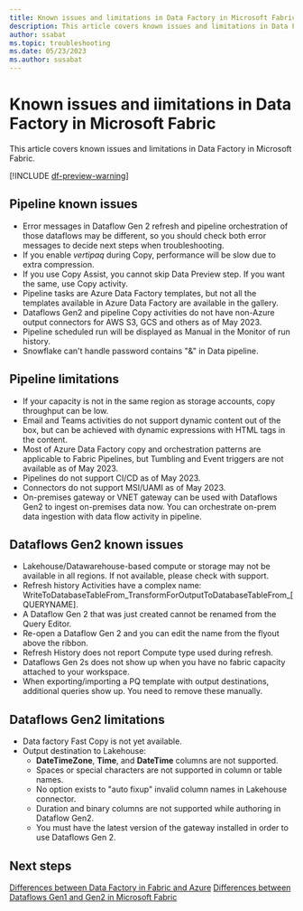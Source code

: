 ```yaml
---
title: Known issues and limitations in Data Factory in Microsoft Fabric.
description: This article covers known issues and limitations in Data Factory in Microsoft Fabric.
author: ssabat
ms.topic: troubleshooting
ms.date: 05/23/2023
ms.author: susabat
---
```


# Known issues and iimitations in Data Factory in Microsoft Fabric

This article covers known issues and limitations in Data Factory in Microsoft Fabric.

[!INCLUDE [df-preview-warning](includes/data-factory-preview-warning.md)]

## Pipeline known issues

- Error messages in Dataflow Gen 2 refresh and pipeline orchestration of those dataflows may be different, so you should  check both error messages to decide next steps when troubleshooting.
- If you enable *vertipaq* during Copy, performance will be slow due to extra compression.
- If you use Copy Assist, you cannot skip Data Preview step. If you want the same, use Copy activity.
- Pipeline tasks are Azure Data Factory templates, but not all the templates available in Azure Data Factory are available in the gallery.
- Dataflows Gen2 and pipeline Copy activities do not have non-Azure output connectors for AWS S3, GCS and others as of May 2023.
- Pipeline scheduled run will be displayed as Manual in the Monitor of run history.
- Snowflake can't handle password contains \"&\" in Data pipeline.

## Pipeline limitations

- If your capacity is not in the same region as storage accounts, copy throughput can be low.
- Email and Teams activities do not support dynamic content out of the box, but can be achieved with dynamic expressions with HTML tags in the content.
- Most of Azure Data Factory copy and orchestration patterns are applicable to Fabric Pipelines, but Tumbling and Event triggers are not available as of May 2023.
- Pipelines do not support CI/CD as of May 2023.
- Connectors do not support MSI/UAMI as of May 2023.
- On-premises gateway or VNET gateway can be used with Dataflows Gen2 to ingest on-premises data now. You can orchestrate on-prem data ingestion with data flow activity in pipeline.

## Dataflows Gen2 known issues

- Lakehouse/Datawarehouse-based compute or storage may not be available in all regions. If not available, please check with  support.
- Refresh history Activities have a complex name: WriteToDatabaseTableFrom_TransformForOutputToDatabaseTableFrom\_\[QUERYNAME\].
- A Dataflow Gen 2 that was just created cannot be renamed from the Query Editor.
- Re-open a Dataflow Gen 2 and you can edit the name from the flyout above the ribbon.
- Refresh History does not report Compute type used during refresh.
- Dataflows Gen 2s does not show up when you have no fabric capacity attached to your workspace.
- When exporting/importing a PQ template with output destinations, additional queries show up. You need to remove these manually.

## Dataflows Gen2 limitations

- Data factory Fast Copy is not yet available.
- Output destination to Lakehouse:
  - **DateTimeZone**, **Time**, and **DateTime** columns are not supported.
  - Spaces or special characters are not supported in column or table names.
  - No option exists to "auto fixup" invalid column names in Lakehouse connector.
  - Duration and binary columns are not supported while authoring in Dataflow Gen2.
  - You must have the latest version of the gateway installed in order to use Dataflows Gen 2.
  
## Next steps

[Differences between Data Factory in Fabric and Azure](compare-fabric-data-factory-and-azure-data-factory.md)
[Differences between Dataflows Gen1 and Gen2 in Microsoft Fabric](dataflows-gen2-overview.md)